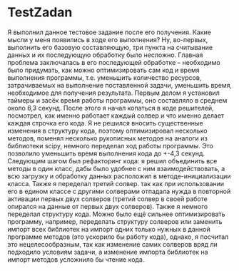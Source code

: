 # TestZadan
Я выполнил данное тестовое задание после его получения. Какие мысли у меня появились в ходе его выполнения? Ну, во-первых, выполнить его базовую составляющую, три пункта на считывание данных и их последующую обработку было несложно. Главная проблема заключалась в его последующей обработке – необходимо было придумать, как можно оптимизировать сам код и время выполнения программы, т.е. уменьшить количество ресурсов, затрачиваемых на выполнение поставленной задачи, уменьшить время, необходимое для получения результата. Первым делом я установил таймеры и засёк время работы программы, оно составляло в среднем около 6,3 секунд. После этого я начал копаться в коде решителей, посмотрел, как именно работает каждый солвер и что именно делает каждая строчка его кода. Я не решился вносить существенные изменения в структуру кода, поэтому оптимизировал несколько методов, поменял несколько рукописных методов на аналоги из библиотеки scipy, немного переделал ход работы программы. Это позволило уменьшить время выполнения кода до +-4,3 секунд. Следующим шагом был рефакторинг кода: я решил объединить все методы в один класс, дабы было удобнее с ним взаимодействовать, а всю загрузку и обработку данных расположил в методе-инициализации класса. Также я переделал третий солвер. так как при использовании его в едином классе с другими солверами отпадала нужда в повторной активации первых двух солверов (третий солвер в своей работе опирался на данные от первых двух солверов). Также я немного переделал структуру кода. Можно было ещё сильнее оптимизировать программу, например, переделать структуру солверов или заменить импорт всех библиотек на импорт одних только нужных в данной программе методов (это ускорило бы работу кода), однако, я посчитал это нецелесообразным, так как изменение самих солверов вряд ли подходило условиям задачи, а изменение импорта библиотек на импорт методов усложнило бы чтение кода. 
